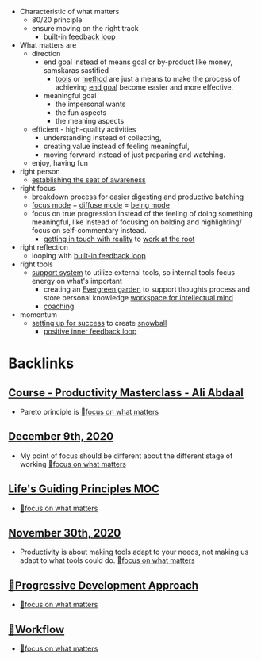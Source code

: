 - Characteristic of what matters
    - 80/20 principle
    - ensure moving on the right track
        - [built-in feedback loop](<built-in feedback loop.md>)
- What matters are
    - direction 
        - end goal instead of means goal or by-product like money, samskaras sastified
            - [tools](<tools.md>) or [method](<method.md>) are just a means to make the process of achieving [end goal](<end goal.md>) become easier and more effective.
        - meaningful goal
            - the impersonal wants
            - the fun aspects
            - the meaning aspects
    - efficient - high-quality activities
        - understanding instead of collecting, 
        - creating value instead of feeling meaningful, 
        - moving forward instead of just preparing and watching.
    - enjoy, having fun
- right person
    - [establishing the seat of awareness](<establishing the seat of awareness.md>)
- right focus
    - breakdown process for easier digesting and productive batching
    - [focus mode](<focus mode.md>) + [diffuse mode](<diffuse mode.md>) = [being mode](<being mode.md>)
    - focus on true progression instead of the feeling of doing something meaningful, like instead of focusing on bolding and highlighting/ focus on self-commentary instead.
        - [getting in touch with reality](<getting in touch with reality.md>) to [work at the root](<work at the root.md>)
- right reflection
    - looping with [built-in feedback loop](<built-in feedback loop.md>)
- right tools
    - [support system](<support system.md>) to utilize external tools, so internal tools focus energy on what's important 
        - creating an [Evergreen garden](<Evergreen garden.md>) to support thoughts process and store personal knowledge [workspace for intellectual mind](<workspace for intellectual mind.md>)
        - [coaching](<coaching.md>)
- momentum
    - [setting up for success](<setting up for success.md>) to create [snowball](<snowball.md>)
        - [positive inner feedback loop](<positive inner feedback loop.md>)

# Backlinks
## [Course - Productivity Masterclass - Ali Abdaal](<Course - Productivity Masterclass - Ali Abdaal.md>)
- Pareto principle is [🌱focus on what matters](<🌱focus on what matters.md>)

## [December 9th, 2020](<December 9th, 2020.md>)
- My point of focus should be different about the different stage of working [🌱focus on what matters](<🌱focus on what matters.md>)

## [Life's Guiding Principles MOC](<Life's Guiding Principles MOC.md>)
- [🌱focus on what matters](<🌱focus on what matters.md>)

## [November 30th, 2020](<November 30th, 2020.md>)
- Productivity is about making tools adapt to your needs, not making us adapt to what tools could do. [🌱focus on what matters](<🌱focus on what matters.md>)

## [🌱Progressive Development Approach](<🌱Progressive Development Approach.md>)
- [🌱focus on what matters](<🌱focus on what matters.md>)

## [🌱Workflow ](<🌱Workflow .md>)
- [🌱focus on what matters](<🌱focus on what matters.md>)

